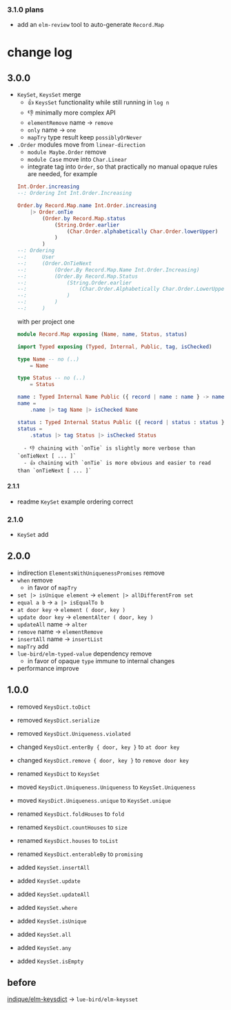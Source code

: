 ### 3.1.0 plans

  - add an `elm-review` tool to auto-generate `Record.Map`

# change log

## 3.0.0

- `KeySet`, `KeysSet` merge
    - 👍 `KeysSet` functionality while still running in `log n`
    - 👎 minimally more complex API
    - `elementRemove` name → `remove`
    - `only` name → `one`
    - `mapTry` type result keep `possiblyOrNever`
- `.Order` modules move from `linear-direction`
    - `module Maybe.Order` remove
    - `module Case` move into `Char.Linear`
    - integrate tag into `Order`, so that practically no manual opaque rules are needed,
    for example
    ```elm
    Int.Order.increasing
    --: Ordering Int Int.Order.Increasing

    Order.by Record.Map.name Int.Order.increasing
        |> Order.onTie
            (Order.by Record.Map.status
                (String.Order.earlier
                    (Char.Order.alphabetically Char.Order.lowerUpper)
                )
            )
    --: Ordering
    --:     User
    --:     (Order.OnTieNext
    --:         (Order.By Record.Map.Name Int.Order.Increasing)
    --:         (Order.By Record.Map.Status
    --:             (String.Order.earlier
    --:                 (Char.Order.Alphabetically Char.Order.LowerUpper)
    --:             )
    --:         )
    --:     )
    ```
    with per project one
    ```elm
    module Record.Map exposing (Name, name, Status, status)

    import Typed exposing (Typed, Internal, Public, tag, isChecked)

    type Name -- no (..)
        = Name
    
    type Status -- no (..)
        = Status
    
    name : Typed Internal Name Public ({ record | name : name } -> name)
    name =
        .name |> tag Name |> isChecked Name
    
    status : Typed Internal Status Public ({ record | status : status } -> status)
    status =
        .status |> tag Status |> isChecked Status
    ```
        - 👎 chaining with `onTie` is slightly more verbose than `onTieNext [ ... ]`
        - 👍 chaining with `onTie` is more obvious and easier to read than `onTieNext [ ... ]`

#### 2.1.1

- readme `KeySet` example ordering correct

### 2.1.0

- `KeySet` add

## 2.0.0

- indirection `ElementsWithUniquenessPromises` remove
- `when` remove
    - in favor of `mapTry`
- `set |> isUnique element` → `element |> allDifferentFrom set`
- `equal a b` → `a |> isEqualTo b`
- `at door key` → `element ( door, key )`
- `update door key` → `elementAlter ( door, key )`
- `updateAll` name → `alter`
- `remove` name → `elementRemove`
- `insertAll` name → `insertList`
- `mapTry` add
- `lue-bird/elm-typed-value` dependency remove
    - in favor of opaque `type` immune to internal changes
- performance improve

## 1.0.0

- removed `KeysDict.toDict`
- removed `KeysDict.serialize`
- removed `KeysDict.Uniqueness.violated`
- changed `KeysDict.enterBy { door, key }` to `at door key`
- changed `KeysDict.remove { door, key }` to `remove door key`

- renamed `KeysDict` to `KeysSet`
- moved `KeysDict.Uniqueness.Uniqueness` to `KeysSet.Uniqueness`
- moved `KeysDict.Uniqueness.unique` to `KeysSet.unique`
- renamed `KeysDict.foldHouses` to `fold`
- renamed `KeysDict.countHouses` to `size`
- renamed `KeysDict.houses` to `toList`
- renamed `KeysDict.enterableBy` to `promising`

- added `KeysSet.insertAll`
- added `KeysSet.update`
- added `KeysSet.updateAll`
- added `KeysSet.where`
- added `KeysSet.isUnique`
- added `KeysSet.all`
- added `KeysSet.any`
- added `KeysSet.isEmpty`

## before
[indique/elm-keysdict](https://package.elm-lang.org/packages/indique/elm-keysdict/latest/) → `lue-bird/elm-keysset`
